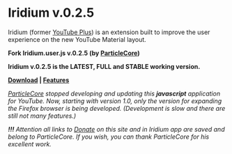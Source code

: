 # Iridium v.0.2.5

Iridium (former [YouTube Plus](https://github.com/ParticleCore/Particle)) is an extension built to improve the user experience on the new YouTube Material layout.

**Fork Iridium.user.js v.0.2.5 (by [ParticleCore](https://github.com/ParticleCore))**

**Iridium v.0.2.5 is the LATEST, FULL and STABLE working version.**

**[Download](https://github.com/maxkorsov/iridium/wiki/Download) | [Features](https://github.com/maxkorsov/iridium/wiki/Features)**

*[ParticleCore](https://github.com/ParticleCore) stopped developing and updating this **javascript** application for YouTube. Now, starting with version 1.0, only the version for expanding the Firefox browser is being developed. (Development is slow and there are still not many features.)*

***!!!*** *Attention all links to [Donate](https://github.com/maxkorsov/iridium/wiki/Donate) on this site and in Iridium app are saved and belong to ParticleCore. If you wish, you can thank ParticleCore for his excellent work.*
